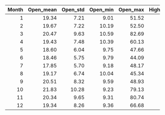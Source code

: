 |   Month |   Open_mean |   Open_std |   Open_min |   Open_max |   High_mean |   High_std |   High_min |   High_max |   Low_mean |   Low_std |   Low_min |   Low_max |   Close_mean |   Close_std |   Close_min |   Close_max |
|--------:|------------:|-----------:|-----------:|-----------:|------------:|-----------:|-----------:|-----------:|-----------:|----------:|----------:|----------:|-------------:|------------:|------------:|------------:|
|       1 |       19.34 |       7.21 |       9.01 |      51.52 |       20.13 |       7.58 |       9.31 |      57.36 |      18.60 |      6.87 |      8.92 |     49.27 |        19.22 |        7.17 |        9.15 |       56.65 |
|       2 |       19.67 |       7.22 |      10.19 |      52.50 |       20.51 |       7.65 |      10.26 |      53.16 |      18.90 |      6.81 |      9.70 |     48.97 |        19.58 |        7.13 |       10.02 |       52.62 |
|       3 |       20.47 |       9.63 |      10.59 |      82.69 |       21.39 |      10.49 |      11.24 |      85.47 |      19.54 |      8.65 |     10.53 |     70.37 |        20.35 |        9.56 |       10.74 |       82.69 |
|       4 |       19.43 |       7.48 |      10.39 |      60.13 |       20.24 |       7.93 |      10.89 |      60.59 |      18.65 |      6.88 |     10.22 |     52.76 |        19.29 |        7.28 |       10.36 |       57.06 |
|       5 |       18.60 |       6.04 |       9.75 |      47.66 |       19.40 |       6.43 |      10.14 |      48.20 |      17.89 |      5.63 |      9.56 |     40.30 |        18.51 |        5.96 |        9.77 |       45.79 |
|       6 |       18.46 |       5.75 |       9.79 |      44.09 |       19.15 |       6.02 |      10.28 |      44.44 |      17.73 |      5.40 |      9.37 |     34.97 |        18.34 |        5.68 |        9.75 |       40.79 |
|       7 |       17.85 |       5.70 |       9.18 |      48.17 |       18.56 |       5.93 |       9.52 |      48.46 |      17.23 |      5.44 |      8.84 |     42.05 |        17.78 |        5.62 |        9.36 |       44.92 |
|       8 |       19.17 |       6.74 |      10.04 |      45.34 |       20.12 |       7.45 |      10.32 |      65.73 |      18.44 |      6.38 |      9.52 |     41.77 |        19.18 |        6.87 |        9.93 |       48.00 |
|       9 |       20.51 |       8.32 |       9.59 |      48.93 |       21.35 |       8.64 |       9.83 |      49.35 |      19.74 |      7.90 |      9.36 |     43.74 |        20.43 |        8.20 |        9.51 |       46.72 |
|      10 |       21.83 |      10.28 |       9.23 |      79.13 |       22.83 |      11.10 |       9.62 |      89.53 |      20.93 |      9.51 |      9.11 |     67.80 |        21.75 |       10.24 |        9.19 |       80.06 |
|      11 |       20.34 |       9.65 |       9.31 |      80.74 |       21.04 |      10.03 |       9.74 |      81.48 |      19.55 |      9.02 |      8.56 |     72.76 |        20.16 |        9.52 |        9.14 |       80.86 |
|      12 |       19.34 |       8.26 |       9.36 |      66.68 |       20.09 |       8.53 |       9.55 |      68.60 |      18.63 |      7.88 |      8.89 |     62.31 |        19.29 |        8.16 |        9.31 |       68.51 |
